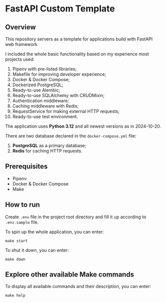 # FastAPI Custom Template

## Overview

This repository servers as a template for applications build with FastAPI web framework

I included the whole basic functionality based on my experience most projects used:
1. Pipenv with pre-listed libraries;
2. Makefile for improving developer experience;
3. Docker & Docker Compose;
4. Dockerized PostgreSQL;
5. Ready-to-use Alembic;
6. Ready-to-use SQLAlchemy with CRUDMixin;
7. Authentication middleware;
8. Caching middleware with Redis;
9. RequestService for making external HTTP requests;
10. Ready-to-use test environment.

The application uses **Python 3.12** and all newest versions as in 2024-10-20.

There are two database declared in the `docker-compose.yml` file: 
1. **PostgreSQL** as a primary database; 
2. **Redis** for caching HTTP requests.

## Prerequisites

- Pipenv
- Docker & Docker Compose
- Make

## How to run

Create `.env` file in the project root directory and fill it up according to `.env.sample` file.

To spin up the whole application, you can enter:

```shell
make start
```

To shut it down, you can enter:

```shell
make down
```

## Explore other available Make commands

To display all available commands and their description, you can enter:

```shell
make help
```
